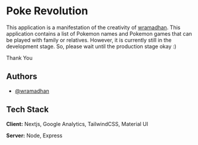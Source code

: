 # Poke Revolution

This application is a manifestation of the creativity of [wramadhan](https://www.github.com/wramadhan). This application contains a list of Pokemon names and Pokemon games that can be played with family or relatives. However, it is currently still in the development stage. So, please wait until the production stage okay :)

Thank You

## Authors

- [@wramadhan](https://www.github.com/wramadhan)

## Tech Stack

**Client:** Nextjs, Google Analytics, TailwindCSS, Material UI

**Server:** Node, Express

